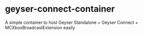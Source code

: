 # geyser-connect-container
A simple container to host Geyser Standalone + Geyser Connect + MCXboxBroadcastExtension easily
